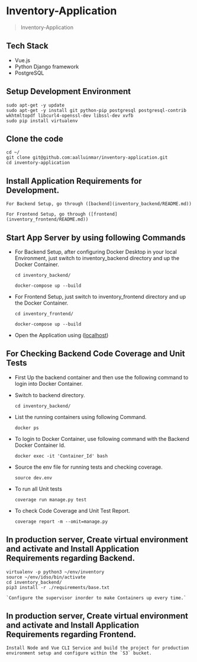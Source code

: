 # Inventory-Application

> Inventory-Application

## Tech Stack

- Vue.js
- Python Django framework
- PostgreSQL

## Setup Development Environment

    sudo apt-get -y update
    sudo apt-get -y install git python-pip postgresql postgresql-contrib wkhtmltopdf libcurl4-openssl-dev libssl-dev xvfb
    sudo pip install virtualenv

## Clone the code

    cd ~/
    git clone git@github.com:aalluinmar/inventory-application.git
    cd inventory-application

## Install Application Requirements for Development.

    For Backend Setup, go through ([backend](inventory_backend/README.md))

    For Frontend Setup, go through ([frontend](inventory_frontend/README.md))

## Start App Server by using following Commands

- For Backend Setup, after configuring Docker Desktop in your local Environment, just switch to inventory_backend directory and up the Docker Container.

    `cd inventory_backend/`

    `docker-compose up --build`

- For Frontend Setup, just switch to inventory_frontend directory and up the Docker Container.

    `cd inventory_frontend/`

    `docker-compose up --build`
    
- Open the Application using ([localhost](http://localhost:8080/))

## For Checking Backend Code Coverage and Unit Tests

- First Up the backend container and then use the following command to login into Docker Container.

- Switch to backend directory.

    `cd inventory_backend/`

- List the running containers using following Command.

    `docker ps`

- To login to Docker Container, use following command with the Backend Docker Container Id.

    `docker exec -it 'Container_Id' bash`

- Source the env file for running tests and checking coverage.

    `source dev.env`

- To run all Unit tests

    `coverage run manage.py test`

- To check Code Coverage and Unit Test Report.

    `coverage report -m --omit=manage.py`

## In production server, Create virtual environment and activate and Install Application Requirements regarding Backend.


    virtualenv -p python3 ~/env/inventory
    source ~/env/idso/bin/activate
    cd inventory_backend/
    pip3 install -r ./requirements/base.txt

    `Configure the supervisor inorder to make Containers up every time.`

## In production server, Create virtual environment and activate and Install Application Requirements regarding Frontend.

    Install Node and Vue CLI Service and build the project for production environment setup and configure within the `S3` bucket.
